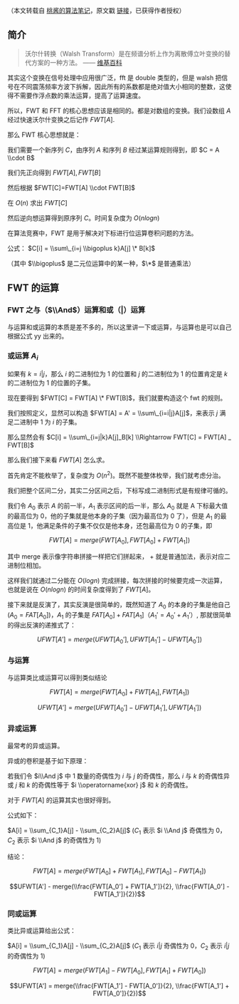 （本文转载自 [桃酱的算法笔记](https://zhuanlan.zhihu.com/c_1005817911142838272)，原文戳 [链接](https://zhuanlan.zhihu.com/p/41867199)，已获得作者授权）

## 简介

> 沃尔什转换（Walsh Transform）是在频谱分析上作为离散傅立叶变换的替代方案的一种方法。 —— [维基百科](https://zh.wikipedia.org/zh-cn/%E6%B2%83%E7%88%BE%E4%BB%80%E8%BD%89%E6%8F%9B)

其实这个变换在信号处理中应用很广泛，fft 是 double 类型的，但是 walsh 把信号在不同震荡频率方波下拆解，因此所有的系数都是绝对值大小相同的整数，这使得不需要作浮点数的乘法运算，提高了运算速度。

所以，FWT 和 FFT 的核心思想应该是相同的。都是对数组的变换。我们设数组 $A$ 经过快速沃尔什变换之后记作 $FWT[A]$.

那么 FWT 核心思想就是：

我们需要一个新序列 $C$，由序列 $A$ 和序列 $B$ 经过某运算规则得到，即 $C = A \\cdot B$

我们先正向得到 $FWT[A], FWT[B]$

然后根据 $FWT[C]=FWT[A] \\cdot FWT[B]$

在 $O(n)$ 求出 $FWT[C]$

然后逆向想运算得到原序列 $C$。时间复杂度为 $O(nlogn)$

在算法竞赛中，FWT 是用于解决对下标进行位运算卷积问题的方法。

公式： $C[i] = \\sum\_{i=j \\bigoplus k}A[j] \* B[k]$

（其中 $\\bigoplus$ 是二元位运算中的某一种，$\*$ 是普通乘法）

## FWT 的运算

### FWT 之与（$\\And$）运算和或（$|$）运算

与运算和或运算的本质是差不多的，所以这里讲一下或运算，与运算也是可以自己根据公式 yy 出来的。

### 或运算 $A_i$

如果有 $k=i|j$，那么 $i$ 的二进制位为 $1$ 的位置和 $j$ 的二进制位为 $1$ 的位置肯定是 $k$ 的二进制位为 $1$ 的位置的子集。

现在要得到 $FWT[C] = FWT[A] \* FWT[B]$，我们就要构造这个 fwt 的规则。

我们按照定义，显然可以构造 $FWT[A] = A' = \\sum\_{i=i|j}A[j]$，来表示 $j$ 满足二进制中 $1$ 为 $i$ 的子集。

那么显然会有 $C[i] = \\sum\_{i=j|k}A[j]_B[k] \\Rightarrow FWT[C] = FWT[A] _ FWT[B]$

那么我们接下来看 $FWT[A]$ 怎么求。

首先肯定不能枚举了，复杂度为 $O(n^2)$。既然不能整体枚举，我们就考虑分治。

我们把整个区间二分，其实二分区间之后，下标写成二进制形式是有规律可循的。

我们令 $A_0$ 表示 $A$ 的前一半，$A_1$ 表示区间的后一半，那么 $A_0$ 就是 A 下标最大值的最高位为 $0$，他的子集就是他本身的子集（因为最高位为 $0$ 了），但是 $A_1$ 的最高位是 $1$，他满足条件的子集不仅仅是他本身，还包最高位为 $0$ 的子集，即

$$FWT[A] = merge(FWT[A_0], FWT[A_0] + FWT[A_1])$$

其中 merge 表示像字符串拼接一样把它们拼起来， $+$ 就是普通加法，表示对应二进制位相加。

这样我们就通过二分能在 $O(logn)$ 完成拼接，每次拼接的时候要完成一次运算，也就是说在 $O(nlogn)$ 的时间复杂度得到了 $FWT[A]$。

接下来就是反演了，其实反演是很简单的，既然知道了 $A_0$ 的本身的子集是他自己 ($A_0 = FAT[A_0]$)，$A_1$ 的子集是 $FAT[A_0] + FAT[A_1]（A_1'= A_0' + A_1'$）, 那就很简单的得出反演的递推式了：

$$UFWT[A'] = merge(UFWT[A_0'], UFWT[A_1'] - UFWT[A_0'])$$

### 与运算

与运算类比或运算可以得到类似结论

$$FWT[A] = merge(FWT[A_0] + FWT[A_1], FWT[A_1])$$

$$UFWT[A'] = merge(UFWT[A_0'] - UFWT[A_1'], UFWT[A_1'])$$

### 异或运算

最常考的异或运算。

异或的卷积是基于如下原理：

若我们令 $i\\And j$ 中 $1$ 数量的奇偶性为 $i$ 与 $j$ 的奇偶性，那么 $i$ 与 $k$ 的奇偶性异或 $j$ 和 $k$ 的奇偶性等于 $i \\operatorname{xor} j$ 和 $k$ 的奇偶性。

对于 $FWT[A]$ 的运算其实也很好得到。

公式如下：

$A[i] = \\sum_{C_1}A[j] - \\sum_{C_2}A[j]$ ($C_1$ 表示 $i \\And j$ 奇偶性为 $0$，$C_2$ 表示 $i \\And j$ 的奇偶性为 $1$)

结论：

$$FWT[A] = merge(FWT[A_0] + FWT[A_1], FWT[A_0] - FWT[A_1])$$

$$UFWT[A'] - merge(\\frac{FWT[A_0'] + FWT[A_1']}{2}, \\frac{FWT[A_0'] - FWT[A_1']}{2})$$

### 同或运算

类比异或运算给出公式：

$A[i] = \\sum_{C_1}A[j] - \\sum_{C_2}A[j]$ ($C_1$ 表示 $i|j$ 奇偶性为 $0$，$C_2$ 表示 $i|j$ 的奇偶性为 $1$)

$$FWT[A] = merge(FWT[A_1] - FWT[A_0], FWT[A_1] + FWT[A_0])$$

$$UFWT[A'] = merge(\\frac{FWT[A_1'] - FWT[A_0']}{2}, \\frac{FWT[A_1'] + FWT[A_0']}{2})$$
